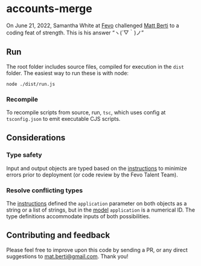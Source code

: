 # accounts-merge

On June 21, 2022, Samantha White at [Fevo](https://fevo.com) challenged [Matt Berti](https://brti.dev) to a coding feat of strength. This is his answer “ヽ(´▽｀)ノ”

## Run

The root folder includes source files, compiled for execution in the `dist` folder. The easiest way to run these is with node:

`node ./dist/run.js`

### Recompile

To recompile scripts from source, run, `tsc`, which uses config at `tsconfig.json` to emit executable CJS scripts.

## Considerations

### Type safety

Input and output objects are typed based on the [instructions](instructions.txt) to minimize errors prior to deployment (or code review by the Fevo Talent Team).

### Resolve conflicting types

The [instructions](instructions.txt) defined the `application` parameter on both objects as a string or a list of strings, but in the [model](accounts.json) `application` is a numerical ID. The type definitions accommodate inputs of both possibilities.

## Contributing and feedback

Please feel free to improve upon this code by sending a PR, or any direct suggestions to [mat.berti@gmail.com](email:mat.berti@gmail.com). Thank you!

